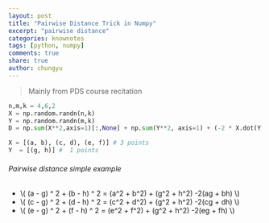 ```yaml
---
layout: post
title: "Pairwise Distance Trick in Numpy"
excerpt: "pairwise distance"
categories: knownotes
tags: [python, numpy]
comments: true
share: true
author: chungyu
---
```


> Mainly from PDS course recitation
```python
n,m,k = 4,6,2
X = np.random.randn(n,k)
Y = np.random.randn(m,k)
D = np.sum(X**2,axis=1)[:,None] + np.sum(Y**2, axis=1) + (-2 * X.dot(Y.T) + )
```

```python
X = [(a, b), (c, d), (e, f)] # 3 points
Y  = [(g, h)] #  1 points
```

###### Pairwise distance simple example

* \\( (a - g) ^ 2 + (b - h) ^ 2 = (a^2 + b^2) + (g^2 + h^2) -2(ag + bh) \\)
* \\( (c - g) ^ 2 + (d - h) ^ 2 = (c^2 + d^2) + (g^2 + h^2) -2(cg + dh) \\)
* \\( (e - g) ^ 2 + (f - h) ^ 2 = (e^2 + f^2) + (g^2 + h^2) -2(eg + fh) \\)
